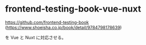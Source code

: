 # frontend-testing-book-vue-nuxt

https://github.com/frontend-testing-book (https://www.shoeisha.co.jp/book/detail/9784798178639)

を Vue と Nuxt に対応させる。
